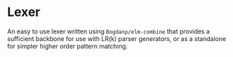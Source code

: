 # Lexer

An easy to use lexer written using `Bogdanp/elm-combine` that provides a sufficient backbone for use
with LR(k) parser generators, or as a standalone for simpler higher order pattern matching.
